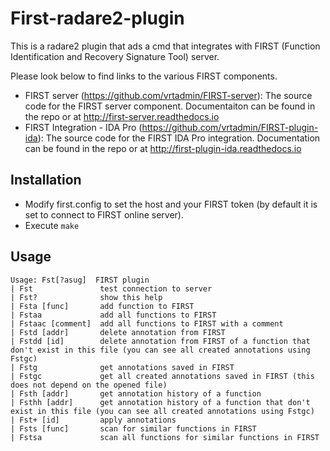 # First-radare2-plugin
This is a radare2 plugin that ads a cmd that integrates with FIRST (Function Identification and Recovery Signature Tool) server.

Please look below to find links to the various FIRST components.
- FIRST server (https://github.com/vrtadmin/FIRST-server): The source code for the FIRST server component. Documentaiton can be found in the repo or at http://first-server.readthedocs.io
- FIRST Integration - IDA Pro (https://github.com/vrtadmin/FIRST-plugin-ida): The source code for the FIRST IDA Pro integration. Documentation can be found in the repo or at http://first-plugin-ida.readthedocs.io

## Installation
- Modify first.config to set the host and your FIRST token (by default it is set to connect to FIRST online server).
- Execute `make`

## Usage
	Usage: Fst[?asug]  FIRST plugin
	| Fst               test connection to server
	| Fst?              show this help
	| Fsta [func]       add function to FIRST
	| Fstaa             add all functions to FIRST
	| Fstaac [comment]  add all functions to FIRST with a comment
	| Fstd [addr]       delete annotation from FIRST
	| Fstdd [id]        delete annotation from FIRST of a function that don't exist in this file (you can see all created annotations using Fstgc)
	| Fstg              get annotations saved in FIRST
	| Fstgc             get all created annotations saved in FIRST (this does not depend on the opened file)
	| Fsth [addr]       get annotation history of a function
	| Fsthh [addr]      get annotation history of a function that don't exist in this file (you can see all created annotations using Fstgc)
	| Fst+ [id]         apply annotations
	| Fsts [func]       scan for similar functions in FIRST
	| Fstsa             scan all functions for similar functions in FIRST
